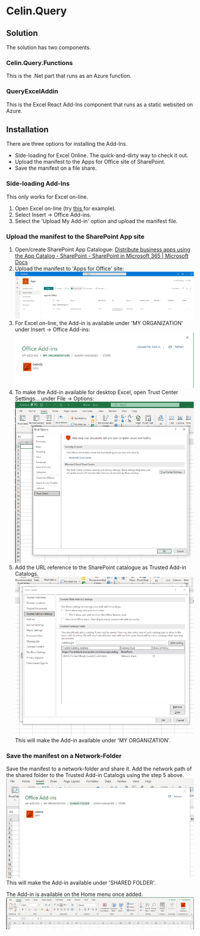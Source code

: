 # Celin.Query

## Solution

The solution has two components.

### Celin.Query.Functions

This is the .Net part that runs as an Azure function.

### QueryExcelAddin

This is the Excel React Add-Ins component that runs as a static websited on Azure.

## Installation

There are three options for installing the Add-Ins.

* Side-loading for Excel Online.  The quick-and-dirty way to check it out.
* Upload the manifest to the Apps for Office site of SharePoint.
* Save the manifest on a file share.

### Side-loading Add-Ins

This only works for Excel on-line.

1. Open Excel on-line (try [this ](https://herdubreid.sharepoint.com/:x:/s/celinql/EYBwRJ-spmZFuj2D6S3Sy0YBSXPZv4ozVJglWjG8IrXWWg?e=jjRwFu)for example).
2. Select Insert -> Office Add-ins.
3. Select the 'Upload My Add-in' option and upload the manifest file.

### Upload the manifest to the SharePoint App site

1. Open/create SharePoint App Catalogue:
[Distribute business apps using the App Catalog - SharePoint - SharePoint in Microsoft 365 | Microsoft Docs](https://docs.microsoft.com/en-us/sharepoint/use-app-catalog)
2. Upload the manifest to 'Apps for Office' site:
![Apps for Office](./sharepoint.png)
3. For Excel on-line, the Add-in is available under 'MY ORGANIZATION' under Insert -> Office Add-ins:
![Office Add-ins](./office-add-ins.png)
4. To make the Add-in available for desktop Excel, open Trust Center Settings... under File -> Options:
![Trust Center](./trust-center.png)
5. Add the URL reference to the SharePoint catalogue as Trusted Add-in Catalogs.
![Trusted Catalogs](./trust-add-ins-catalogs.png)
This will make the Add-in available under 'MY ORGANIZATION'.

### Save the manifest on a Network-Folder

Save the manifest to a network-folder and share it.  Add the network path of the shared folder to the Trusted Add-in Catalogs using the step 5 above.
![Trusted Catalogs Shared Folder](./trust-add-ins-catalogs-shared-folder.png)
This will make the Add-in available under 'SHARED FOLDER'.

The Add-in is available on the Home menu once added.
![Home menu](./excel-menu.png)